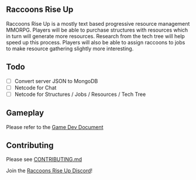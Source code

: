 ## Raccoons Rise Up
Raccoons Rise Up is a mostly text based progressive resource management MMORPG. Players will be able to purchase structures with resources which in turn will generate more resources. Research from the tech tree will help speed up this process. Players will also be able to assign raccoons to jobs to make resource gathering slightly more interesting.

## Todo
- [ ] Convert server JSON to MongoDB
- [ ] Netcode for Chat
- [ ] Netcode for Structures / Jobs / Resources / Tech Tree

## Gameplay
Please refer to the [Game Dev Document](https://docs.google.com/document/d/1xRS9OLtn-FpSyFYY8vTu6ZNnA41VQQ8h74NBkDnywNc/edit?usp=sharing)

## Contributing
Please see [CONTRIBUTING.md](https://github.com/Raccoons-Rise-Up/client-godot/blob/main/.github/CONTRIBUTING.md)

Join the [Raccoons Rise Up Discord](https://discord.gg/866cg8yfxZ)!
